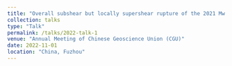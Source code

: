 ```yaml
---
title: "Overall subshear but locally supershear rupture of the 2021 Mw 7.4 Maduo earthquake from high-rate GNSS waveforms and three-dimensional InSAR deformation"
collection: talks
type: "Talk"
permalink: /talks/2022-talk-1
venue: "Annual Meeting of Chinese Geoscience Union (CGU)"
date: 2022-11-01
location: "China, Fuzhou"
---
```

